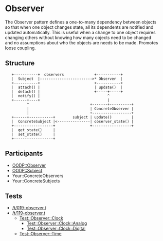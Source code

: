 Observer
========
The Observer pattern defines a one-to-many dependency between objects so that
when one object changes state, all its dependents are notified and
updated automatically. This is useful when a change to one object
requires changing others without knowing how many objects need to be
changed and no assumptions about who the objects are needs to be made.
Promotes loose coupling.

Structure
---------
```
   +-----------+  observers              +-----------+
   |  Subject  |------------------------>* Observer  |
   +-----------+                         +-----------+
   |  attach() |                         | update()  |
   |  detach() |                         +-----+-----+
   |  notify() |                               ^
   +------+----+                               |
          ^                            +-------+----------+
          |                            | ConcreteObserver |
          |                            +------------------+
   +------+-----------+        subject | update()         |
   |  ConcreteSubject |<---------------| observer_state() |
   +------------------+                +------------------+
   |  get_state()     |
   |  set_state()     |
   +------------------+
```

Participants
------------
* [OODP::Observer](/lib/OODP/Observer.pm)
* [OODP::Subject](/lib/OODP/Subject.pm)
* Your::ConcreteObservers
* Your::ConcreteSubjects

Tests
-----
* [/t/019-observer.t](/t/019-observer.t)
* [/t/119-observer.t](/t/119-observer.t)
  * [Test::Observer::Clock](/t/lib/Test/Observer/Clock.pm)
    * [Test::Observer::Clock::Analog](/t/lib/Test/Observer/Clock/Analog.pm)
    * [Test::Observer::Clock::Digital](/t/lib/Test/Observer/Clock/Digital.pm)
  * [Test::Observer::Time](/t/lib/Test/Observer/Time.pm)
